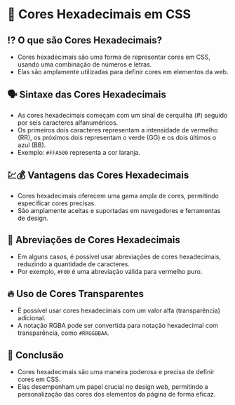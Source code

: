 # 🎨 Cores Hexadecimais em CSS

## ⁉ O que são Cores Hexadecimais?
- Cores hexadecimais são uma forma de representar cores em CSS, usando uma combinação de números e letras.
- Elas são amplamente utilizadas para definir cores em elementos da web.

## 🗣 Sintaxe das Cores Hexadecimais
- As cores hexadecimais começam com um sinal de cerquilha (#) seguido por seis caracteres alfanuméricos.
- Os primeiros dois caracteres representam a intensidade de vermelho (RR), os próximos dois representam o verde (GG) e os dois últimos o azul (BB).
- Exemplo: `#FFA500` representa a cor laranja.

## 💹💰 Vantagens das Cores Hexadecimais
- Cores hexadecimais oferecem uma gama ampla de cores, permitindo especificar cores precisas.
- São amplamente aceitas e suportadas em navegadores e ferramentas de design.

## 🤫 Abreviações de Cores Hexadecimais
- Em alguns casos, é possível usar abreviações de cores hexadecimais, reduzindo a quantidade de caracteres.
- Por exemplo, `#F00` é uma abreviação válida para vermelho puro.

## 🔥 Uso de Cores Transparentes
- É possível usar cores hexadecimais com um valor alfa (transparência) adicional.
- A notação RGBA pode ser convertida para notação hexadecimal com transparência, como `#RRGGBBAA`.

## 🏁 Conclusão
- Cores hexadecimais são uma maneira poderosa e precisa de definir cores em CSS.
- Elas desempenham um papel crucial no design web, permitindo a personalização das cores dos elementos da página de forma eficaz.
